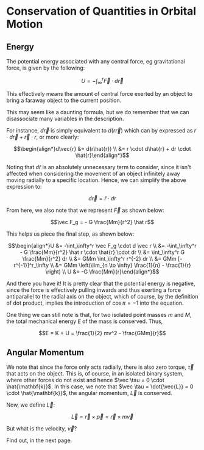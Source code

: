 # Conservation of Quantities in Orbital Motion

## Energy

The potential energy associated with any central force, eg gravitational force, is given by the following:

$$U = -\int_{\infty}^{r} \vec F \cdot d \vec r$$

This effectively means the amount of central force exerted by an object to bring a faraway object to the current position.

This may seem like a daunting formula, but we do remember that we can disassociate many variables in the description.

For instance, $d \vec r$ is simply equivalent to $d(r \vec r)$ which can by expressed as $r \cdot d\vec r + \vec r \cdot r$, or more clearly:

$$\begin{align*}d\vec{r} &= d(r\hat{r}) \\ &= r \cdot d\hat{r} + dr \cdot \hat{r}\end{align*}$$

Noting that $d \hat{r}$ is an absolutely unnecessary term to consider, since it isn't affected when considering the movement of an object infinitely away moving radially to a specific location. Hence, we can simplify the above expression to:

$$d\vec{r} = \hat{r} \cdot dr$$

From here, we also note that we represent $\vec F$ as shown below:

$$\vec F_g = - G \frac{Mm}{r^2} \hat r$$

This helps us piece the final step, as shown below:

$$\begin{align*}U &= -\int_\infty^r \vec F_g \cdot d \vec r \\ &= -\int_\infty^r - G \frac{Mm}{r^2} \hat r \cdot \hat{r} \cdot dr \\ &= \int_\infty^r G \frac{Mm}{r^2} dr \\ &= GMm \int_\infty^r r^{-2} dr \\ &= GMm [-r^{-1}]^r_\infty \\ &= GMm \left(\lim_{n \to \infty} \frac{1}{n} - \frac{1}{r} \right) \\ U &= -G \frac{Mm}{r}\end{align*}$$

And there you have it! It is pretty clear that the potential energy is negative, since the force is effectively pulling inwards and thus exerting a force antiparallel to the radial axis on the object, which of course, by the definition of dot product, implies the introduction of $\cos\pi = -1$ into the equation.

One thing we can still note is that, for two isolated point masses $m$ and $M$, the total mechanical energy $E$ of the mass is conserved. Thus,

$$E = K + U = \frac{1}{2} mv^2 - \frac{GMm}{r}$$

## Angular Momentum

We note that since the force only acts radially, there is also zero torque, $\vec \tau$  that acts on the object. This is, of course, in an isolated binary system, where other forces do not exist and hence $\vec \tau = 0 \cdot \hat{\mathbf{k}}$. In this case, we note that $\vec \tau = \dot{\vec{L}} = 0 \cdot \hat{\mathbf{k}}$, the angular momentum, $\vec L$ is conserved.

Now, we define $\vec L$:

$$\vec L = \vec r \times \vec p = \vec r \times m \vec v$$

But what is the velocity, $\vec v$?

Find out, in the next page.